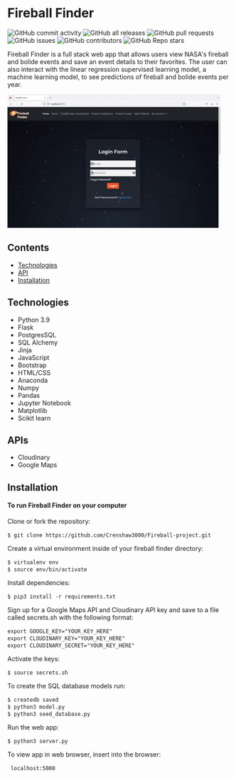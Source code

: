 # Fireball Finder <br />
![GitHub commit activity](https://img.shields.io/github/commit-activity/m/Crenshaw3000/Fireball-project)
![GitHub all releases](https://img.shields.io/github/downloads/Crenshaw3000/Fireball-project/total)
![GitHub pull requests](https://img.shields.io/github/issues-pr/Crenshaw3000/Fireball-project)
![GitHub issues](https://img.shields.io/github/issues/Crenshaw3000/Fireball-project)
![GitHub contributors](https://img.shields.io/github/contributors/Crenshaw3000/Fireball-project)
![GitHub Repo stars](https://img.shields.io/github/stars/Crenshaw3000/Fireball-project?style=social)

Fireball Finder is a full stack web app that allows users view NASA's fireball and bolide events and save an event details to their favorites. The user can also
interact with the linear regression supervised learning model, a machine learning model, to see predictions of fireball and bolide events per year. 

![Homepage](/static/images/homepage.gif "Homepage") <br />


## Contents
* [Technologies](#technologies)
* [API](#api)
* [Installation](#installation) <br />


## <a name="technologies"></a> Technologies
* Python 3.9
* Flask
* PostgresSQL
* SQL Alchemy
* Jinja
* JavaScript
* Bootstrap
* HTML/CSS
* Anaconda
* Numpy
* Pandas
* Jupyter Notebook
* Matplotlib
* Scikit learn <br />



## <a name="api"></a> APIs
* Cloudinary
* Google Maps <br />

## <a name="installation"></a> Installation
#### To run Fireball Finder on your computer

 Clone or fork the repository:
 ```
 $ git clone https://github.com/Crenshaw3000/Fireball-project.git
 ```
Create a virtual environment inside of your fireball finder directory:
```
$ virtualenv env
$ source env/bin/activate
```

Install dependencies:
```
$ pip3 install -r requirements.txt
```

Sign up for a Google Maps API and Cloudinary API key 
and save to a file called secrets.sh with the following format:
```
export GOOGLE_KEY="YOUR_KEY_HERE"
export CLOUDINARY_KEY="YOUR_KEY_HERE"
export CLOUDINARY_SECRET="YOUR_KEY_HERE"
```

Activate the keys:
```
$ source secrets.sh
```

To create the SQL database models run:
```
$ createdb saved
$ python3 model.py
$ python3 seed_database.py
```

Run the web app:
```
$ python3 server.py
```

To view app in web browser, insert into the browser:
```
 localhost:5000
 ```
